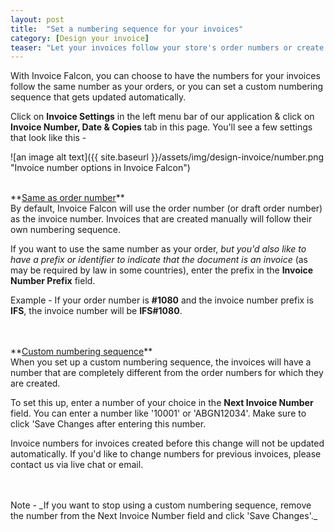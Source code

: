```yaml
---
layout: post
title:  "Set a numbering sequence for your invoices"
category: [Design your invoice]
teaser: "Let your invoices follow your store's order numbers or create a custom numbering system."
---
```


With Invoice Falcon, you can choose to have the numbers for your invoices follow the same number as your orders, or you can set a custom numbering sequence that gets updated automatically.

Click on **Invoice Settings** in the left menu bar of our application & click on **Invoice Number, Date & Copies** tab in this page. You'll see a few settings that look like this -

![an image alt text]({{ site.baseurl }}/assets/img/design-invoice/number.png "Invoice number options in Invoice Falcon")

<br/>
**<u>Same as order number</u>**
<br/>
By default, Invoice Falcon will use the order number (or draft order number) as the invoice number. Invoices that are created manually will follow their own numbering sequence.

If you want to use the same number as your order, _but you'd also like to have a prefix or identifier to indicate that the document is an invoice_ (as may be required by law in some countries), enter the prefix in the **Invoice Number Prefix** field.

Example - If your order number is **#1080** and the invoice number prefix is **IFS**, the invoice number will be **IFS#1080**.

<br/>
<br/>
**<u>Custom numbering sequence</u>**
<br/>
When you set up a custom numbering sequence, the invoices will have a number that are completely different from the order numbers for which they are created.

To set this up, enter a number of your choice in the **Next Invoice Number** field. You can enter a number like '10001' or 'ABGN12034'. Make sure to click 'Save Changes after entering this number.

Invoice numbers for invoices created before this change will not be updated automatically. If you'd like to change numbers for previous invoices, please contact us via live chat or email.

<br/>
<br/>
Note - _If you want to stop using a custom numbering sequence, remove the number from the Next Invoice Number field and click 'Save Changes'._
